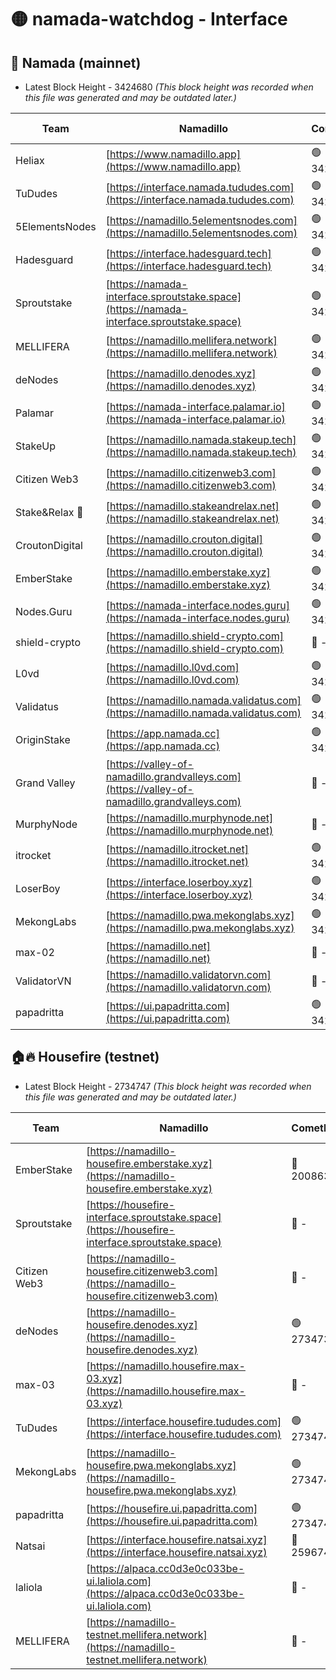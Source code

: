 # 🟡 namada-watchdog - Interface

## 🚀 Namada (mainnet)
- Latest Block Height - 3424680 *(This block height was recorded when this file was generated and may be outdated later.)*

| Team | Namadillo | CometBFT | Indexer | MASP Indexer |
|-|-|-|-|-|
| Heliax | [https://www.namadillo.app](https://www.namadillo.app) | 🟢 3424638 | 🟢 3424638 | 🟢 3424638 |
| TuDudes | [https://interface.namada.tududes.com](https://interface.namada.tududes.com) | 🟢 3424638 | 🟢 3424638 | 🟢 3424638 |
| 5ElementsNodes | [https://namadillo.5elementsnodes.com](https://namadillo.5elementsnodes.com) | 🟢 3424639 | 🟢 3424638 | 🟢 3424638 |
| Hadesguard | [https://interface.hadesguard.tech](https://interface.hadesguard.tech) | 🟢 3424639 | 🟢 3424639 | 🟢 3424639 |
| Sproutstake | [https://namada-interface.sproutstake.space](https://namada-interface.sproutstake.space) | 🟢 3424640 | 🟢 3424640 | 🟢 3424640 |
| MELLIFERA | [https://namadillo.mellifera.network](https://namadillo.mellifera.network) | 🟢 3424641 | 🟢 3424641 | 🟢 3424641 |
| deNodes | [https://namadillo.denodes.xyz](https://namadillo.denodes.xyz) | 🟢 3424642 | 🟢 3424642 | 🟢 3424642 |
| Palamar | [https://namada-interface.palamar.io](https://namada-interface.palamar.io) | 🟢 3424643 | 🟢 3424643 | 🟢 3424643 |
| StakeUp | [https://namadillo.namada.stakeup.tech](https://namadillo.namada.stakeup.tech) | 🟢 3424644 | 🟢 3424643 | 🟢 3424643 |
| Citizen Web3 | [https://namadillo.citizenweb3.com](https://namadillo.citizenweb3.com) | 🟢 3424644 | 🟢 3424644 | 🟢 3424644 |
| Stake&Relax 🦥 | [https://namadillo.stakeandrelax.net](https://namadillo.stakeandrelax.net) | 🟢 3424645 | 🟢 3424645 | 🟢 3424645 |
| CroutonDigital | [https://namadillo.crouton.digital](https://namadillo.crouton.digital) | 🟢 3424646 | 🟢 3424646 | 🟢 3424646 |
| EmberStake | [https://namadillo.emberstake.xyz](https://namadillo.emberstake.xyz) | 🟢 3424646 | 🟢 3424646 | 🟢 3424646 |
| Nodes.Guru | [https://namada-interface.nodes.guru](https://namada-interface.nodes.guru) | 🟢 3424647 | 🟢 3424647 | 🟢 3424647 |
| shield-crypto | [https://namadillo.shield-crypto.com](https://namadillo.shield-crypto.com) | 🔴 - | 🔴 - | 🔴 - |
| L0vd | [https://namadillo.l0vd.com](https://namadillo.l0vd.com) | 🟢 3424653 | 🟢 3424653 | 🟢 3424653 |
| Validatus | [https://namadillo.namada.validatus.com](https://namadillo.namada.validatus.com) | 🟢 3424654 | 🟢 3424654 | 🟢 3424654 |
| OriginStake | [https://app.namada.cc](https://app.namada.cc) | 🟢 3424655 | 🟢 3424655 | 🟢 3424655 |
| Grand Valley | [https://valley-of-namadillo.grandvalleys.com](https://valley-of-namadillo.grandvalleys.com) | 🔴 - | 🔴 - | 🔴 - |
| MurphyNode | [https://namadillo.murphynode.net](https://namadillo.murphynode.net) | 🔴 - | 🔴 - | 🔴 - |
| itrocket | [https://namadillo.itrocket.net](https://namadillo.itrocket.net) | 🟢 3424673 | 🟢 3424673 | 🟢 3424673 |
| LoserBoy | [https://interface.loserboy.xyz](https://interface.loserboy.xyz) | 🟢 3424674 | 🟢 3424674 | 🟢 3424674 |
| MekongLabs | [https://namadillo.pwa.mekonglabs.xyz](https://namadillo.pwa.mekonglabs.xyz) | 🟢 3424675 | 🟢 3424675 | 🟢 3424675 |
| max-02 | [https://namadillo.net](https://namadillo.net) | 🔴 - | 🔴 - | 🔴 - |
| ValidatorVN | [https://namadillo.validatorvn.com](https://namadillo.validatorvn.com) | 🔴 - | 🔴 - | 🔴 - |
| papadritta | [https://ui.papadritta.com](https://ui.papadritta.com) | 🟢 3424680 | 🟢 3424680 | 🔴 - |

## 🏠🔥 Housefire (testnet)
- Latest Block Height - 2734747 *(This block height was recorded when this file was generated and may be outdated later.)*

| Team | Namadillo | CometBFT | Indexer | MASP Indexer |
|-|-|-|-|-|
| EmberStake | [https://namadillo-housefire.emberstake.xyz](https://namadillo-housefire.emberstake.xyz) | 🔴 2008636 | 🔴 - | 🔴 - |
| Sproutstake | [https://housefire-interface.sproutstake.space](https://housefire-interface.sproutstake.space) | 🔴 - | 🔴 - | 🔴 - |
| Citizen Web3 | [https://namadillo-housefire.citizenweb3.com](https://namadillo-housefire.citizenweb3.com) | 🔴 - | 🔴 - | 🔴 - |
| deNodes | [https://namadillo-housefire.denodes.xyz](https://namadillo-housefire.denodes.xyz) | 🟢 2734736 | 🟢 2734736 | 🟢 2734736 |
| max-03 | [https://namadillo.housefire.max-03.xyz](https://namadillo.housefire.max-03.xyz) | 🔴 - | 🔴 - | 🔴 - |
| TuDudes | [https://interface.housefire.tududes.com](https://interface.housefire.tududes.com) | 🟢 2734746 | 🟢 2734745 | 🟢 2734745 |
| MekongLabs | [https://namadillo-housefire.pwa.mekonglabs.xyz](https://namadillo-housefire.pwa.mekonglabs.xyz) | 🟢 2734746 | 🟢 2734746 | 🟢 2734746 |
| papadritta | [https://housefire.ui.papadritta.com](https://housefire.ui.papadritta.com) | 🟢 2734747 | 🟢 2734747 | 🟢 2734747 |
| Natsai | [https://interface.housefire.natsai.xyz](https://interface.housefire.natsai.xyz) | 🔴 2596741 | 🔴 2596741 | 🔴 2596741 |
| laliola | [https://alpaca.cc0d3e0c033be-ui.laliola.com](https://alpaca.cc0d3e0c033be-ui.laliola.com) | 🔴 - | 🔴 - | 🔴 - |
| MELLIFERA | [https://namadillo-testnet.mellifera.network](https://namadillo-testnet.mellifera.network) | 🔴 - | 🟢 2734750 | 🔴 2607259 |

